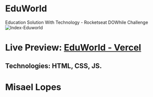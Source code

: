# EduWorld
 Education Solution With Technology - Rocketseat DOWhile Challenge
![Index-Eduworld](https://user-images.githubusercontent.com/66078558/146487113-0d1da9d0-36d0-4cbb-b75a-ef2bec11e501.png)

# Live Preview: <a href="https://eduworld.vercel.app/">EduWorld - Vercel</a>

## Technologies: HTML, CSS, JS.
# Misael Lopes


